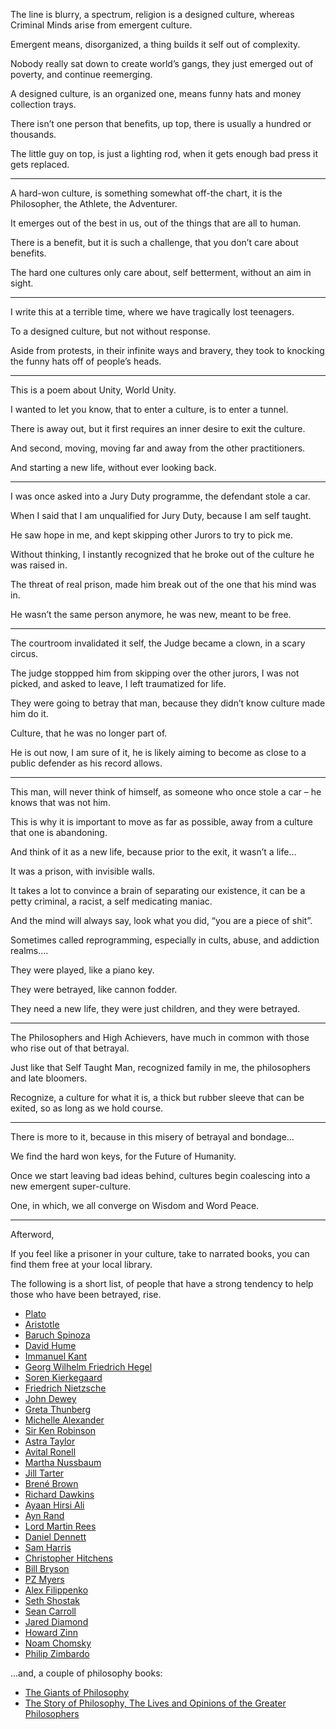 The line is blurry, a spectrum, religion is a designed culture,
whereas Criminal Minds arise from emergent culture.

Emergent means, disorganized,
a thing builds it self out of complexity.

Nobody really sat down to create world’s gangs,
they just emerged out of poverty, and continue reemerging.

A designed culture, is an organized one,
means funny hats and money collection trays.

There isn’t one person that benefits, up top,
there is usually a hundred or thousands.

The little guy on top, is just a lighting rod,
when it gets enough bad press it gets replaced.

---

A hard-won culture, is something somewhat off-the chart,
it is the Philosopher, the Athlete, the Adventurer.

It emerges out of the best in us,
out of the things that are all to human.

There is a benefit, but it is such a challenge,
that you don’t care about benefits.

The hard one cultures only care about,
self betterment, without an aim in sight.

---

I write this at a terrible time,
where we have tragically lost teenagers.

To a designed culture,
but not without response.

Aside from protests, in their infinite ways and bravery,
they took to knocking the funny hats off of people’s heads.

---

This is a poem about Unity,
World Unity.

I wanted to let you know,
that to enter a culture, is to enter a tunnel.

There is away out,
but it first requires an inner desire to exit the culture.

And second,
moving, moving far and away from the other practitioners.

And starting a new life,
without ever looking back.

---

I was once asked into a Jury Duty programme,
the defendant stole a car.

When I said that I am unqualified for Jury Duty,
because I am self taught.

He saw hope in me,
and kept skipping other Jurors to try to pick me.

Without thinking,
I instantly recognized that he broke out of the culture he was raised in.

The threat of real prison,
made him break out of the one that his mind was in.

He wasn’t the same person anymore,
he was new, meant to be free.

---

The courtroom invalidated it self,
the Judge became a clown, in a scary circus.

The judge stoppped him from skipping over the other jurors,
I was not picked, and asked to leave, I left traumatized for life.

They were going to betray that man,
because they didn’t know culture made him do it.

Culture,
that he was no longer part of.

He is out now, I am sure of it,
he is likely aiming to become as close to a public defender as his record allows.

---

This man, will never think of himself,
as someone who once stole a car – he knows that was not him.

This is why it is important to move as far as possible,
away from a culture that one is abandoning.

And think of it as a new life,
because prior to the exit, it wasn’t a life…

It was a prison,
with invisible walls.

It takes a lot to convince a brain of separating our existence,
it can be a petty criminal, a racist, a self medicating maniac.

And the mind will always say,
look what you did, “you are a piece of shit”.

Sometimes called reprogramming,
especially in cults, abuse, and addiction realms….

They were played,
like a piano key.

They were betrayed,
like cannon fodder.

They need a new life,
they were just children, and they were betrayed.

---

The Philosophers and High Achievers,
have much in common with those who rise out of that betrayal.

Just like that Self Taught Man,
recognized family in me, the philosophers and late bloomers.

Recognize, a culture for what it is,
a thick but rubber sleeve that can be exited, so as long as we hold course.

---

There is more to it,
because in this misery of betrayal and bondage…

We find the hard won keys,
for the Future of Humanity.

Once we start leaving bad ideas behind,
cultures begin coalescing into a new emergent super-culture.

One,
in which, we all converge on Wisdom and Word Peace.

---

Afterword,

If you feel like a prisoner in your culture,
take to narrated books, you can find them free at your local library.

The following is a short list,
of people that have a strong tendency to help those who have been betrayed, rise.

*   [Plato](https://www.youtube.com/results?search_query=Plato)
*   [Aristotle](https://www.youtube.com/results?search_query=Aristotle)
*   [Baruch Spinoza](https://www.youtube.com/results?search_query=Baruch+Spinoza)
*   [David Hume](https://www.youtube.com/results?search_query=David+Hume)
*   [Immanuel Kant](https://www.youtube.com/results?search_query=Immanuel+Kant)
*   [Georg Wilhelm Friedrich Hegel](https://www.youtube.com/results?search_query=Georg+Wilhelm+Friedrich+Hegel)
*   [Soren Kierkegaard](https://www.youtube.com/results?search_query=Soren+Kierkegaard)
*   [Friedrich Nietzsche](https://www.youtube.com/results?search_query=Friedrich+Nietzsche)
*   [John Dewey](https://www.youtube.com/results?search_query=John+Dewey)
*   [Greta Thunberg](https://www.youtube.com/results?search_query=Greta+Thunberg)
*   [Michelle Alexander](https://www.youtube.com/results?search_query=Michelle+Alexander)
*   [Sir Ken Robinson](https://www.youtube.com/results?search_query=Sir+Ken+Robinson)
*   [Astra Taylor](https://www.youtube.com/results?search_query=Astra+Taylor)
*   [Avital Ronell](https://www.youtube.com/results?search_query=Avital+Ronell)
*   [Martha Nussbaum](https://www.youtube.com/results?search_query=Martha+Nussbaum)
*   [Jill Tarter](https://www.youtube.com/results?search_query=Jill+Tarter)
*   [Brené Brown](https://www.youtube.com/results?search_query=Brene+Brown)
*   [Richard Dawkins](https://www.youtube.com/results?search_query=Richard+Dawkins)
*   [Ayaan Hirsi Ali](https://www.youtube.com/results?search_query=Ayaan+Hirsi+Ali)
*   [Ayn Rand](https://www.youtube.com/results?search_query=Ayn+Rand)
*   [Lord Martin Rees](https://www.youtube.com/results?search_query=Lord+Martin+Rees)
*   [Daniel Dennett](https://www.youtube.com/results?search_query=Dan+Dennett)
*   [Sam Harris](https://www.youtube.com/results?search_query=Sam+Harris)
*   [Christopher Hitchens](https://www.youtube.com/results?search_query=Christopher+Hitchens)
*   [Bill Bryson](https://www.youtube.com/results?search_query=Bill+Bryson)
*   [PZ Myers](https://www.youtube.com/results?search_query=PZ+Myers)
*   [Alex Filippenko](https://www.youtube.com/results?search_query=Alex+Filippenko)
*   [Seth Shostak](https://www.youtube.com/results?search_query=Seth+Shostak)
*   [Sean Carroll](https://www.youtube.com/results?search_query=Sean+Carroll)
*   [Jared Diamond](https://www.youtube.com/results?search_query=Jared+Diamond)
*   [Howard Zinn](https://www.youtube.com/results?search_query=Howard+Zinn)
*   [Noam Chomsky](https://www.youtube.com/results?search_query=Noam+Chomsky)
*   [Philip Zimbardo](https://www.youtube.com/results?search_query=Philip+Zimbardo)

...and, a couple of philosophy books:

*   [The Giants of Philosophy](https://www.qwant.com/?q=Download+Giants+Of+Philosophy&client=opensearch&t=web)
*   [The Story of Philosophy, The Lives and Opinions of the Greater Philosophers](https://www.youtube.com/results?search_query=The+Story+of+Philosophy%2C+The+Lives+and+Opinions+of+the+Greater+Philosophers)
